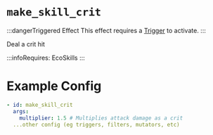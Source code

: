 # `make_skill_crit`
:::dangerTriggered Effect
This effect requires a [Trigger](https://plugins.auxilor.io/effects/all-triggers) to activate.
:::

Deal a crit hit

:::infoRequires:
EcoSkills
:::

# Example Config
```yaml
- id: make_skill_crit
  args:
    multiplier: 1.5 # Multiplies attack damage as a crit
  ...other config (eg triggers, filters, mutators, etc)
```
